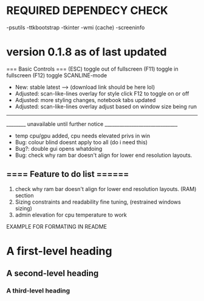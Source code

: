 # REQUIRED DEPENDECY CHECK
-psutils
-ttkbootstrap
-tkinter
-wmi (cache)
-screeninfo

# version 0.1.8 as of last updated
=== Basic Controls ===
(ESC) toggle out of fullscreen 
(F11) toggle in fullscreen 
(F12) toggle SCANLINE-mode
- New: stable latest --> (download link should be here lol)
- Adjusted: scan-like-lines overlay for style click F12 to toggle on or off
- Adjusted: more styling changes, notebook tabs updated
- Adjusted: scan-like-lines overlay adjust based on window size being run
_________________________________________________________________________
________  unavailable until further notice ______________________________
- temp cpu/gpu added, cpu needs elevated privs in win
- Bug: colour blind doesnt apply too all (do i need this)
- Bug?: double gui opens whatdoing
- Bug: check why ram bar doesn't align for lower end resolution layouts. 

## ==== Feature to do list ======
1. check why ram bar doesn't align for lower end resolution layouts. (RAM) section
2. Sizing constraints and readability fine tuning, (restrained windows sizing)
3. admin elevation for cpu temperature to work

EXAMPLE FOR FORMATING IN README
# A first-level heading
## A second-level heading
### A third-level heading

